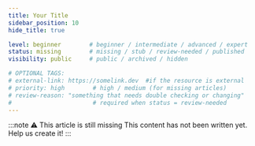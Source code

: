 ```yaml
---
title: Your Title
sidebar_position: 10  
hide_title: true

level: beginner        # beginner / intermediate / advanced / expert
status: missing        # missing / stub / review-needed / published
visibility: public     # public / archived / hidden

# OPTIONAL TAGS:
# external-link: https://somelink.dev  #if the resource is external
# priority: high        # high / medium (for missing articles)
# review-reason: "something that needs double checking or changing"
#                       # required when status = review-needed
---
```


:::note ⚠️ This article is still missing
This content has not been written yet. Help us create it!
:::

